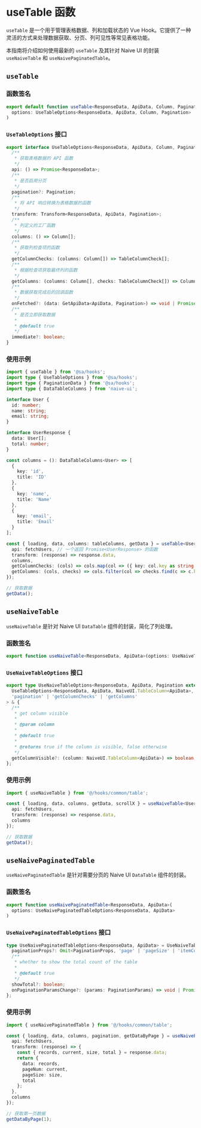 # useTable 函数

`useTable` 是一个用于管理表格数据、列和加载状态的 Vue Hook。它提供了一种灵活的方式来处理数据获取、分页、列可见性等常见表格功能。

本指南将介绍如何使用最新的 `useTable` 及其针对 Naive UI 的封装 `useNaiveTable` 和 `useNaivePaginatedTable`。

## `useTable`

### 函数签名

```typescript
export default function useTable<ResponseData, ApiData, Column, Pagination extends boolean>(
  options: UseTableOptions<ResponseData, ApiData, Column, Pagination>
)
```

### `UseTableOptions` 接口

```typescript
export interface UseTableOptions<ResponseData, ApiData, Column, Pagination extends boolean> {
  /**
   * 获取表格数据的 API 函数
   */
  api: () => Promise<ResponseData>;
  /**
   * 是否启用分页
   */
  pagination?: Pagination;
  /**
   * 将 API 响应转换为表格数据的函数
   */
  transform: Transform<ResponseData, ApiData, Pagination>;
  /**
   * 列定义的工厂函数
   */
  columns: () => Column[];
  /**
   * 获取列检查项的函数
   */
  getColumnChecks: (columns: Column[]) => TableColumnCheck[];
  /**
   * 根据检查项获取最终列的函数
   */
  getColumns: (columns: Column[], checks: TableColumnCheck[]) => Column[];
  /**
   * 数据获取完成后的回调函数
   */
  onFetched?: (data: GetApiData<ApiData, Pagination>) => void | Promise<void>;
  /**
   * 是否立即获取数据
   *
   * @default true
   */
  immediate?: boolean;
}
```

### 使用示例

```typescript
import { useTable } from '@sa/hooks';
import type { UseTableOptions } from '@sa/hooks';
import type { PaginationData } from '@sa/hooks';
import type { DataTableColumns } from 'naive-ui';

interface User {
  id: number;
  name: string;
  email: string;
}

interface UserResponse {
  data: User[];
  total: number;
}

const columns = (): DataTableColumns<User> => [
  {
    key: 'id',
    title: 'ID'
  },
  {
    key: 'name',
    title: 'Name'
  },
  {
    key: 'email',
    title: 'Email'
  }
];

const { loading, data, columns: tableColumns, getData } = useTable<UserResponse, User, DataTableColumns<User>, false>({
  api: fetchUsers, // 一个返回 Promise<UserResponse> 的函数
  transform: (response) => response.data,
  columns,
  getColumnChecks: (cols) => cols.map(col => ({ key: col.key as string, title: col.title!, checked: true, visible: true })),
  getColumns: (cols, checks) => cols.filter(col => checks.find(c => c.key === col.key)?.checked)
});

// 获取数据
getData();
```

## `useNaiveTable`

`useNaiveTable` 是针对 Naive UI `DataTable` 组件的封装，简化了列处理。

### 函数签名

```typescript
export function useNaiveTable<ResponseData, ApiData>(options: UseNaiveTableOptions<ResponseData, ApiData, false>)
```

### `UseNaiveTableOptions` 接口

```typescript
export type UseNaiveTableOptions<ResponseData, ApiData, Pagination extends boolean> = Omit<
  UseTableOptions<ResponseData, ApiData, NaiveUI.TableColumn<ApiData>, Pagination>,
  'pagination' | 'getColumnChecks' | 'getColumns'
> & {
  /**
   * get column visible
   *
   * @param column
   *
   * @default true
   *
   * @returns true if the column is visible, false otherwise
   */
  getColumnVisible?: (column: NaiveUI.TableColumn<ApiData>) => boolean;
};
```

### 使用示例

```typescript
import { useNaiveTable } from '@/hooks/common/table';

const { loading, data, columns, getData, scrollX } = useNaiveTable<UserResponse, User>({
  api: fetchUsers,
  transform: (response) => response.data,
  columns
});

// 获取数据
getData();
```

## `useNaivePaginatedTable`

`useNaivePaginatedTable` 是针对需要分页的 Naive UI `DataTable` 组件的封装。

### 函数签名

```typescript
export function useNaivePaginatedTable<ResponseData, ApiData>(
  options: UseNaivePaginatedTableOptions<ResponseData, ApiData>
)
```

### `UseNaivePaginatedTableOptions` 接口

```typescript
type UseNaivePaginatedTableOptions<ResponseData, ApiData> = UseNaiveTableOptions<ResponseData, ApiData, true> & {
  paginationProps?: Omit<PaginationProps, 'page' | 'pageSize' | 'itemCount'>;
  /**
   * whether to show the total count of the table
   *
   * @default true
   */
  showTotal?: boolean;
  onPaginationParamsChange?: (params: PaginationParams) => void | Promise<void>;
};
```

### 使用示例

```typescript
import { useNaivePaginatedTable } from '@/hooks/common/table';

const { loading, data, columns, pagination, getDataByPage } = useNaivePaginatedTable<UserResponse, User>({
  api: fetchUsers,
  transform: (response) => {
    const { records, current, size, total } = response.data;
    return {
      data: records,
      pageNum: current,
      pageSize: size,
      total
    };
  },
  columns
});

// 获取第一页数据
getDataByPage(1);
```
